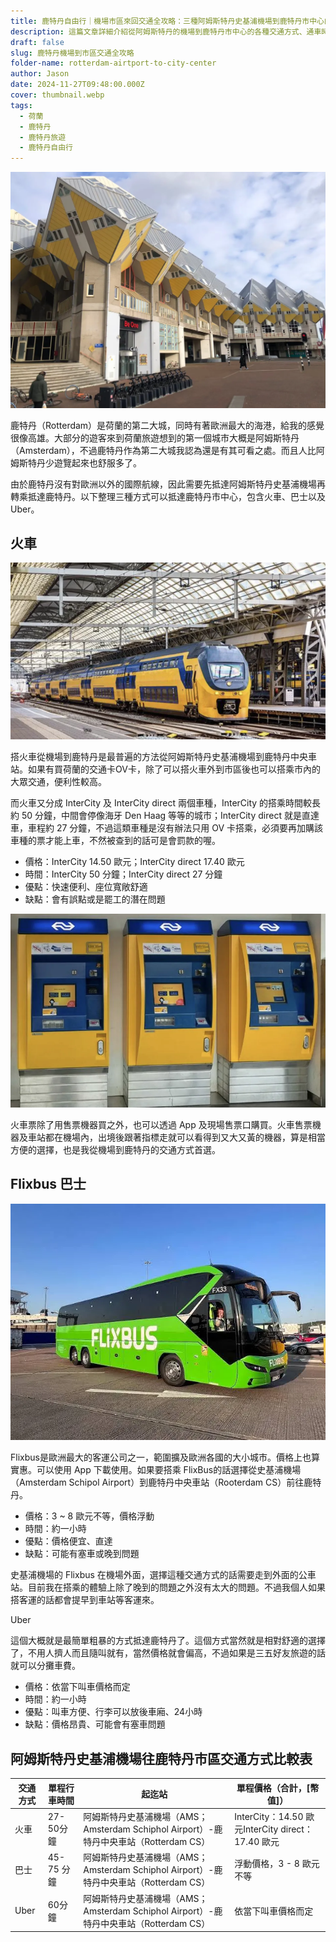 ```yaml
---
title: 鹿特丹自由行｜機場市區來回交通全攻略：三種阿姆斯特丹史基浦機場到鹿特丹市中心的方法
description: 這篇文章詳細介紹從阿姆斯特丹的機場到鹿特丹市中心的各種交通方式、通車時間、價格比較、優缺點等實用資訊。
draft: false
slug: 鹿特丹機場到市區交通全攻略
folder-name: rotterdam-airtport-to-city-center
author: Jason
date: 2024-11-27T09:48:00.000Z
cover: thumbnail.webp
tags:
  - 荷蘭
  - 鹿特丹
  - 鹿特丹旅遊
  - 鹿特丹自由行
---
```


![](1.webp)

鹿特丹（Rotterdam）是荷蘭的第二大城，同時有著歐洲最大的海港，給我的感覺很像高雄。大部分的遊客來到荷蘭旅遊想到的第一個城市大概是阿姆斯特丹（Amsterdam），不過鹿特丹作為第二大城我認為還是有其可看之處。而且人比阿姆斯特丹少遊覽起來也舒服多了。

由於鹿特丹沒有對歐洲以外的國際航線，因此需要先抵達阿姆斯特丹史基浦機場再轉乘抵達鹿特丹。以下整理三種方式可以抵達鹿特丹市中心，包含火車、巴士以及 Uber。

## 火車

![](2.webp)

搭火車從機場到鹿特丹是最普遍的方法從阿姆斯特丹史基浦機場到鹿特丹中央車站。如果有買荷蘭的交通卡OV卡，除了可以搭火車外到市區後也可以搭乘市內的大眾交通，便利性較高。

而火車又分成 InterCity 及 InterCity direct 兩個車種，InterCity 的搭乘時間較長約 50 分鐘，中間會停像海牙 Den Haag 等等的城市；InterCity direct 就是直達車，車程約 27 分鐘，不過這類車種是沒有辦法只用 OV 卡搭乘，必須要再加購該車種的票才能上車，不然被查到的話可是會罰款的喔。

* 價格：InterCity 14.50 歐元；InterCity direct 17.40 歐元
* 時間：InterCity 50 分鐘；InterCity direct 27 分鐘
* 優點：快速便利、座位寬敞舒適
* 缺點：會有誤點或是罷工的潛在問題

![](3.webp)

火車票除了用售票機器買之外，也可以透過 App 及現場售票口購買。火車售票機器及車站都在機場內，出境後跟著指標走就可以看得到又大又黃的機器，算是相當方便的選擇，也是我從機場到鹿特丹的交通方式首選。

## Flixbus 巴士

![](4.webp)

Flixbus是歐洲最大的客運公司之一，範圍擴及歐洲各國的大小城市。價格上也算實惠。可以使用 App 下載使用。如果要搭乘 FlixBus的話選擇從史基浦機場（Amsterdam Schipol Airport）到鹿特丹中央車站（Rooterdam CS）前往鹿特丹。

- 價格：3 ~ 8 歐元不等，價格浮動
- 時間：約一小時
- 優點：價格便宜、直達
- 缺點：可能有塞車或晚到問題

史基浦機場的 Flixbus 在機場外面，選擇這種交通方式的話需要走到外面的公車站。目前我在搭乘的體驗上除了晚到的問題之外沒有太大的問題。不過我個人如果搭客運的話都會提早到車站等客運來。

Uber

這個大概就是最簡單粗暴的方式抵達鹿特丹了。這個方式當然就是相對舒適的選擇了，不用人擠人而且隨叫就有，當然價格就會偏高，不過如果是三五好友旅遊的話就可以分攤車費。

- 價格：依當下叫車價格而定
- 時間：約一小時
- 優點：叫車方便、行李可以放後車廂、24小時
- 缺點：價格昂貴、可能會有塞車問題

## 阿姆斯特丹史基浦機場往鹿特丹市區交通方式比較表

| **交通方式** | **單程行車時間** | **起迄站**                                                   | **單程價格（合計，[幣值]）**                      |
| ------------ | ---------------- | ------------------------------------------------------------ | ------------------------------------------------- |
| 火車         | 27-50分鐘        | 阿姆斯特丹史基浦機場（AMS；Amsterdam Schiphol Airport）-鹿特丹中央車站（Rotterdam CS） | InterCity：14.50 歐元InterCity direct：17.40 歐元 |
| 巴士         | 45-75 分鐘       | 阿姆斯特丹史基浦機場（AMS；Amsterdam Schiphol Airport）-鹿特丹中央車站（Rotterdam CS） | 浮動價格，3 - 8 歐元不等                          |
| Uber         | 60分鐘           | 阿姆斯特丹史基浦機場（AMS；Amsterdam Schiphol Airport）-鹿特丹中央車站（Rotterdam CS） | 依當下叫車價格而定                                |

